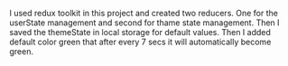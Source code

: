 I used redux toolkit in this project and created two reducers. One for
    the userState management and second for thame state management.
    Then I saved the themeState in local storage for default values.
    Then I added default color green that after every 7 secs it will
    automatically become green.
